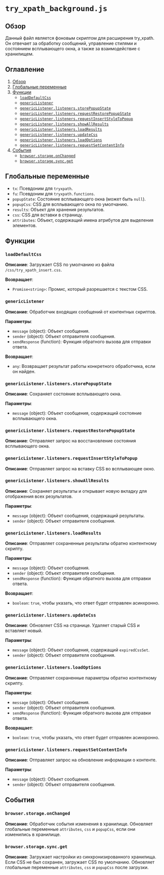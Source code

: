 # `try_xpath_background.js`

## Обзор

Данный файл является фоновым скриптом для расширения try_xpath. Он отвечает за обработку сообщений, управление стилями и состоянием всплывающего окна, а также за взаимодействие с хранилищем.

## Оглавление

1. [Обзор](#обзор)
2. [Глобальные переменные](#глобальные-переменные)
3. [Функции](#функции)
    - [`loadDefaultCss`](#loaddefaultcss)
    - [`genericListener`](#genericlistener)
    - [`genericListener.listeners.storePopupState`](#genericlistenerlistenersstorepopupstate)
    - [`genericListener.listeners.requestRestorePopupState`](#genericlistenerlistenersrequestrestorepopupstate)
    - [`genericListener.listeners.requestInsertStyleToPopup`](#genericlistenerlistenersrequestinsertstyletopopup)
    - [`genericListener.listeners.showAllResults`](#genericlistenerlistenersshowallresults)
    - [`genericListener.listeners.loadResults`](#genericlistenerlistenersloadresults)
    - [`genericListener.listeners.updateCss`](#genericlistenerlistenersupdatecss)
    - [`genericListener.listeners.loadOptions`](#genericlistenerlistenersloadoptions)
    - [`genericListener.listeners.requestSetContentInfo`](#genericlistenerlistenersrequestsetcontentinfo)
4. [События](#события)
    - [`browser.storage.onChanged`](#browserstorageonchanged)
    - [`browser.storage.sync.get`](#browserstoragesyncget)

## Глобальные переменные

- `tx`: Псевдоним для `tryxpath`.
- `fu`: Псевдоним для `tryxpath.functions`.
- `popupState`: Состояние всплывающего окна (может быть `null`).
- `popupCss`: CSS для всплывающего окна по умолчанию.
- `results`: Объект для хранения результатов.
- `css`: CSS для вставки в страницу.
- `attributes`: Объект, содержащий имена атрибутов для выделения элементов.

## Функции

### `loadDefaultCss`

**Описание**: Загружает CSS по умолчанию из файла `/css/try_xpath_insert.css`.

**Возвращает**:
- `Promise<string>`: Промис, который разрешается с текстом CSS.

### `genericListener`

**Описание**: Обработчик входящих сообщений от контентных скриптов.

**Параметры**:
- `message` (object): Объект сообщения.
- `sender` (object): Объект отправителя сообщения.
- `sendResponse` (function): Функция обратного вызова для отправки ответа.

**Возвращает**:
- `any`: Возвращает результат работы конкретного обработчика, если он найден.

### `genericListener.listeners.storePopupState`

**Описание**: Сохраняет состояние всплывающего окна.

**Параметры**:
- `message` (object): Объект сообщения, содержащий состояние всплывающего окна.

### `genericListener.listeners.requestRestorePopupState`

**Описание**: Отправляет запрос на восстановление состояния всплывающего окна.

### `genericListener.listeners.requestInsertStyleToPopup`

**Описание**: Отправляет запрос на вставку CSS во всплывающее окно.

### `genericListener.listeners.showAllResults`

**Описание**: Сохраняет результаты и открывает новую вкладку для отображения всех результатов.

**Параметры**:
- `message` (object): Объект сообщения, содержащий результаты.
- `sender` (object): Объект отправителя сообщения.

### `genericListener.listeners.loadResults`

**Описание**: Отправляет сохраненные результаты обратно контентному скрипту.

**Параметры**:
- `message` (object): Объект сообщения.
- `sender` (object): Объект отправителя сообщения.
- `sendResponse` (function): Функция обратного вызова для отправки ответа.

**Возвращает**:
- `boolean`: `true`, чтобы указать, что ответ будет отправлен асинхронно.

### `genericListener.listeners.updateCss`

**Описание**: Обновляет CSS на странице. Удаляет старый CSS и вставляет новый.

**Параметры**:
- `message` (object): Объект сообщения, содержащий `expiredCssSet`.
- `sender` (object): Объект отправителя сообщения.

### `genericListener.listeners.loadOptions`

**Описание**: Отправляет сохраненные параметры обратно контентному скрипту.

**Параметры**:
- `message` (object): Объект сообщения.
- `sender` (object): Объект отправителя сообщения.
- `sendResponse` (function): Функция обратного вызова для отправки ответа.

**Возвращает**:
- `boolean`: `true`, чтобы указать, что ответ будет отправлен асинхронно.

### `genericListener.listeners.requestSetContentInfo`

**Описание**: Отправляет запрос на обновление информации о контенте.

**Параметры**:
- `message` (object): Объект сообщения.
- `sender` (object): Объект отправителя сообщения.

## События

### `browser.storage.onChanged`

**Описание**: Обработчик события изменения в хранилище. Обновляет глобальные переменные `attributes`, `css` и `popupCss`, если они изменились в хранилище.

### `browser.storage.sync.get`

**Описание**: Загружает настройки из синхронизированного хранилища. Если CSS не был сохранен, загружает CSS по умолчанию. Обновляет глобальные переменные `attributes`, `css` и `popupCss` после загрузки.
